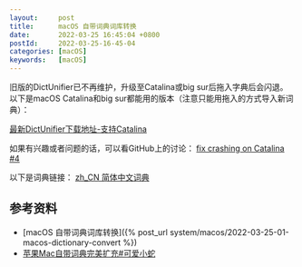 ```yaml
---
layout:     post
title:      macOS 自带词典词库转换
date:       2022-03-25 16:45:04 +0800
postId:     2022-03-25-16-45-04
categories: [macOS]
keywords:   [macOS]
---
```


旧版的DictUnifier已不再维护，升级至Catalina或big sur后拖入字典后会闪退。
以下是macOS Catalina和big sur都能用的版本（注意只能用拖入的方式导入新词典）：

[最新DictUnifier下载地址-支持Catalina](https://github.com/jjgod/mac-dictionary-kit/files/4176459/DictUnifier.zip)

如果有兴趣或者问题的话，可以看GitHub上的讨论：
[fix crashing on Catalina #4](https://github.com/jjgod/mac-dictionary-kit/pull/4)

以下是词典链接：
[zh_CN 简体中文词典](http://download.huzheng.org/zh_CN/)

## 参考资料

* [macOS 自带词典词库转换]({% post_url system/macos/2022-03-25-01-macos-dictionary-convert %})
* [苹果Mac自带词典完美扩充#可爱小蛇](https://www.jianshu.com/p/c57be986589b)